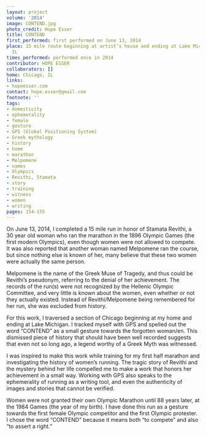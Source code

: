 ```yaml
---
layout: project
volume: '2014'
image: CONTEND.jpg
photo_credit: Hope Esser
title: CONTEND
first_performed: first performed on June 13, 2014
place: 15 mile route beginning at artist’s house and ending at Lake Michigan, Chicago,
  IL
times_performed: performed once in 2014
contributor: HOPE ESSER
collaborators: []
home: Chicago, IL
links:
- hopeesser.com
contact: hope.esser@gmail.com
footnote: ''
tags:
- domesticity
- ephemerality
- female
- gesture
- GPS (Global Positioning System)
- Greek mythology
- history
- home
- marathon
- Melpomene
- names
- Olympics
- Revithi, Stamata
- story
- training
- witness
- women
- writing
pages: 154-155
---
```


On June 13, 2014, I completed a 15 mile run in honor of Stamata Revithi, a 30 year old woman who ran the marathon in the 1896 Olympic Games (the first modern Olympics), even though women were not allowed to compete. It was also reported that another woman named Melpomene ran the course, but since nothing else is known of her, many believe that these two women were actually the same person.

Melpomene is the name of the Greek Muse of Tragedy, and thus could be Revithi’s pseudonym, referring to the denial of her achievement. The records of the run(s) were not recognized by the Hellenic Olympic Committee, and very little is known about the women, even whether or not they actually existed. Instead of Revithi/Melpomene being remembered for her run, she was excluded from history.

For this work, I traversed a section of Chicago beginning at my home and ending at Lake Michigan. I tracked myself with GPS and spelled out the word “CONTEND” as a small gesture towards the forgotten woman/en. This dismissed piece of history that should have been well recorded suggests that even not so long ago, a legend worthy of a Greek Myth was witnessed.

I was inspired to make this work while training for my first half marathon and investigating the history of women’s running. The tragic story of Revithi and the mystery behind her life compelled me to make a work that honors her achievement in a small way. Working with GPS also speaks to the ephemerality of running as a writing tool, and even the authenticity of images and stories that cannot be verified.

Women were not granted their own Olympic Marathon until 88 years later, at the 1984 Games (the year of my birth). I have done this run as a gesture towards the first female Olympic competitor and the first Olympic protester. I chose the word “CONTEND” because it means both “to compete” and also “to assert a right.”
